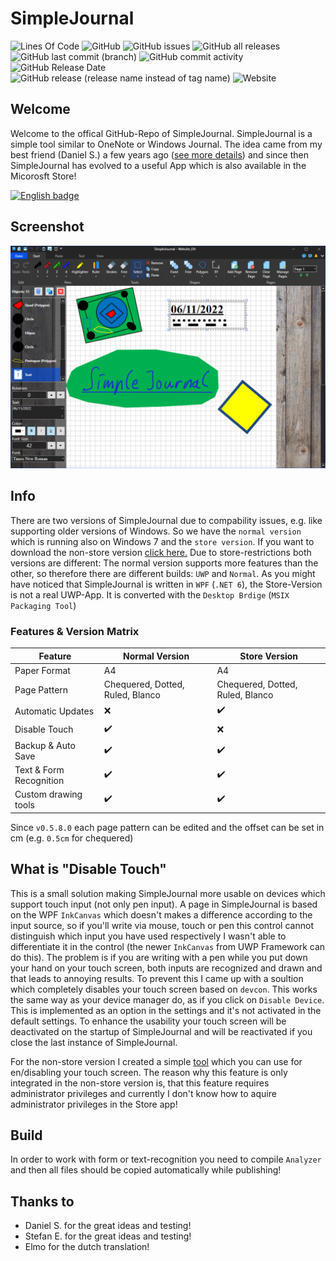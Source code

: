 # SimpleJournal
![Lines Of Code](https://tokei.rs/b1/github/andyld97/SimpleJournal)
![GitHub](https://img.shields.io/github/license/andyld97/SimpleJournal)
![GitHub issues](https://img.shields.io/github/issues/andyld97/SimpleJournal)
![GitHub all releases](https://img.shields.io/github/downloads/andyld97/SimpleJournal/total)
![GitHub last commit (branch)](https://img.shields.io/github/last-commit/andyld97/SimpleJournal/dev)
![GitHub commit activity](https://img.shields.io/github/commit-activity/m/andyld97/SimpleJournal)
![GitHub Release Date](https://img.shields.io/github/release-date/andyld97/SimpleJournal)
![GitHub release (release name instead of tag name)](https://img.shields.io/github/v/release/andyld97/SimpleJournal?include_prereleases)
![Website](https://img.shields.io/website?down_color=lightgrey&down_message=offline&up_color=blue&up_message=online&url=https%3A%2F%2Fsimplejournal.ca-soft.net)

## Welcome

Welcome to the offical GitHub-Repo of SimpleJournal. SimpleJournal is a simple tool similar to OneNote or Windows Journal. The idea came from my best friend (Daniel S.) a few years ago ([see more details](https://simplejournal.ca-soft.net/en/about)) and since then SimpleJournal has evolved to a useful App which is also available in the Micorosft Store!

<a href='https://www.microsoft.com/en-US/p/simplejournal/9mv6j44m90n7?activetab=pivot:overviewtab'><img src='https://getbadgecdn.azureedge.net/images/en-us dark.svg' alt='English badge' width="150" /></a>

## Screenshot
![Screenshot](https://github.com/andyld97/SimpleJournal/blob/dev/Assets/screenshot.png "SimpleJournal App")

## Info

There are two versions of SimpleJournal due to compability issues, e.g. like supporting older versions of Windows. So we have the `normal version` which is running also on Windows 7 and the `store version`. If you want to download the non-store version [click here.](https://simplejournal.ca-soft.net/en/download)
Due to store-restrictions both versions are different: The normal version supports more features than the other, so therefore there are different builds: `UWP` and `Normal`. As you might have noticed that SimpleJournal is written in `WPF` (`.NET 6`), the Store-Version is not a real UWP-App. It is converted with the `Desktop Brdige` (`MSIX Packaging Tool`)

### Features & Version Matrix

| Feature           | Normal Version     | Store Version      |
|-------------------|--------------------|--------------------|
| Paper Format | A4 | A4            |
| Page Pattern | Chequered, Dotted, Ruled, Blanco | Chequered, Dotted, Ruled, Blanco |
| Automatic Updates | :x:                | :heavy_check_mark: |
| Disable Touch     | :heavy_check_mark: | :x:                |
| Backup & Auto Save   | :heavy_check_mark: | :heavy_check_mark:                |
| Text & Form Recognition  | :heavy_check_mark: | :heavy_check_mark:                |
| Custom drawing tools  | :heavy_check_mark: | :heavy_check_mark:                |

Since `v0.5.8.0` each page pattern can be edited and the offset can be set in cm (e.g. `0.5cm` for chequered)

## What is "Disable Touch"
This is a small solution making SimpleJournal more usable on devices which support touch input (not only pen input). A page in SimpleJournal is based on the WPF `InkCanvas` which doesn't makes a difference according to the input source, so if you'll write via mouse, touch or pen this control cannot distinguish which input you have used respectively I wasn't able to differentiate it in the control (the newer `InkCanvas` from UWP Framework can do this). The problem is if you are writing with a pen while you put down your hand on your touch screen, both inputs are recognized and drawn and that leads to annoying results.
To prevent this I came up with a soultion which completely disables your touch screen based on `devcon`. This works the same way as your device manager do, as if you click on `Disable Device`. This is implemented as an option in the settings and it's not activated in the default settings. To enhance the usability your touch screen will be deactivated on the startup of SimpleJournal and will be reactivated if you close the last instance of SimpleJournal.

For the non-store version I created a simple [tool](https://simplejournal.ca-soft.net/download.php?tdm=1) which you can use for en/disabling your touch screen.
The reason why this feature is only integrated in the non-store version is, that this feature requires administrator privileges and currently I don't know how to aquire administrator privileges in the Store app!

## Build
In order to work with form or text-recognition you need to compile `Analyzer` and then all files should be copied automatically while publishing!

## Thanks to
- Daniel S. for the great ideas and testing!
- Stefan E. for the great ideas and testing!
- Elmo for the dutch translation!
